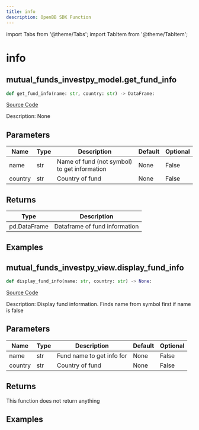 ```yaml
---
title: info
description: OpenBB SDK Function
---
```


import Tabs from '@theme/Tabs';
import TabItem from '@theme/TabItem';

# info

<Tabs>
<TabItem value="model" label="Model" default>

## mutual_funds_investpy_model.get_fund_info

```python title='openbb_terminal/mutual_funds/investpy_model.py'
def get_fund_info(name: str, country: str) -> DataFrame:
```
[Source Code](https://github.com/OpenBB-finance/OpenBBTerminal/tree/main/openbb_terminal/mutual_funds/investpy_model.py#L145)

Description: None

## Parameters

| Name | Type | Description | Default | Optional |
| ---- | ---- | ----------- | ------- | -------- |
| name | str | Name of fund (not symbol) to get information | None | False |
| country | str | Country of fund | None | False |

## Returns

| Type | Description |
| ---- | ----------- |
| pd.DataFrame | Dataframe of fund information |

## Examples



</TabItem>
<TabItem value="view" label="View">

## mutual_funds_investpy_view.display_fund_info

```python title='openbb_terminal/mutual_funds/investpy_view.py'
def display_fund_info(name: str, country: str) -> None:
```
[Source Code](https://github.com/OpenBB-finance/OpenBBTerminal/tree/main/openbb_terminal/mutual_funds/investpy_view.py#L104)

Description: Display fund information.  Finds name from symbol first if name is false

## Parameters

| Name | Type | Description | Default | Optional |
| ---- | ---- | ----------- | ------- | -------- |
| name | str | Fund name to get info for | None | False |
| country | str | Country of fund | None | False |

## Returns

This function does not return anything

## Examples



</TabItem>
</Tabs>